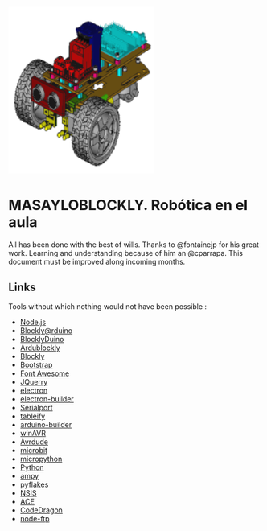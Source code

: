 # <img src="https://github.com/agomezgar/masayloBlockly/blob/master/www/media/logoCabecera.png" alt="Masaylo icon"> <br>
<h1>MASAYLOBLOCKLY. Robótica en el aula</h1>
All has been done with the best of wills. Thanks to @fontainejp for his great work. Learning and understanding because of him an @cparrapa. This document must be improved along incoming months.



## Links

Tools without which nothing would not have been possible :

- [Node.js](https://nodejs.org/fr/)
- [Blockly@rduino](https://github.com/technologiescollege/Blockly-at-rduino)
- [BlocklyDuino](https://github.com/BlocklyDuino/BlocklyDuino)
- [Ardublockly](https://github.com/carlosperate/ardublockly)
- [Blockly](https://developers.google.com/blockly)
- [Bootstrap](http://getbootstrap.com)
- [Font Awesome](http://fontawesome.io)
- [JQuerry](https://jquery.com)
- [electron](https://electronjs.org/)
- [electron-builder](https://github.com/electron-userland/electron-builder)
- [Serialport](https://github.com/node-serialport/node-serialport)
- [tableify](https://github.com/wankdanker/node-tableify)
- [arduino-builder](https://github.com/arduino/arduino-builder)
- [winAVR](https://sourceforge.net/projects/winavr)
- [Avrdude](http://www.nongnu.org/avrdude)
- [microbit](https://microbit.org/fr/guide/)
- [micropython](https://wiki.mchobby.be/index.php?title=MicroPython-Accueil)
- [Python](https://docs.python.org/fr/3/)
- [ampy](https://github.com/pycampers/ampy)
- [pyflakes](https://github.com/PyCQA/pyflakes)
- [NSIS](https://sourceforge.net/projects/nsis)
- [ACE](https://ace.c9.io/)
- [CodeDragon](https://codedragon.org/)
- [node-ftp](https://github.com/mscdex/node-ftp)
